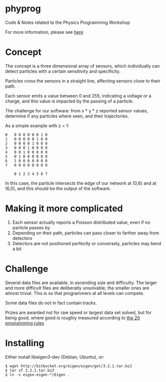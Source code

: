 phyprog
=======

Code &amp; Notes related to the Physics Programming Workshop 

For more information, please see [here](http://ds9a.nl/phyprog/)

Concept
=======
The concept is a three dimensional array of sensors, which individually can
detect particles with a certain sensitivity and specificity.

Particles cross the sensors in a straight line, affecting sensors close to
their path.

Each sensor emits a value between 0 and 255, indicating a voltage or a
charge, and this value is impacted by the passing of a particle. 

The challenge for our software: from x * y * z reported sensor values,
determine if any particles where seen, and their trajectories.

As a simple example with z = 1:

	0   0 0 0 0 0 0 1 0
	1   0 0 0 0 0 1 0 0
	2   0 0 0 0 1 0 0 0
	3   0 0 0 1 0 0 0 0 
	4   0 0 1 0 0 0 0 0
	5   0 1 0 0 0 0 0 0
	6   1 0 0 0 0 0 0 0
	7   0 0 0 0 0 0 0 0

	    0 1 2 3 4 5 6 7 
   
In this case, the particle intersects the edge of our network at (0,6) and
at (6,0), and this should be the output of the software.

Making it more complicated
==========================

1. Each sensor actually reports a Poisson distributed value, even if no
particle passes by
2. Depending on their path, particles can pass closer to farther away from detectors
3. Detectors are not positioned perfectly or conversely, particles may bend
a bit

Challenge
=========

Several data files are available, in ascending size and difficulty. The
larger and more difficult files are deliberatly unsolvable, the smaller ones
are almost trivial. This is so that programmers at all levels can compete.

Some data files do not in fact contain tracks.

Prizes are awarded not for raw speed or largest data set solved, but for
being good, where good is roughly measured according to [the 20 programming
rules](https://docs.google.com/document/d/1hFO5d5LnLUSI72v6VWAXuoPtDG6N2TOkfypcM9d2x5Q/edit?usp=sharing)

Installing
==========
Either install libeigen3-dev (Debian, Ubuntu), or:

    $ wget http://bitbucket.org/eigen/eigen/get/3.2.1.tar.bz2
    $ tar xf 3.2.1.tar.bz2
    $ ln -s eigen-eigen-*/Eigen .
